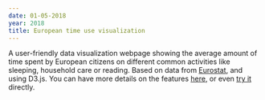 ```yaml
---
date: 01-05-2018
year: 2018
title: European time use visualization
---
```


A user-friendly data visualization webpage showing the average amount of time spent by European citizens on different common activities like sleeping, household care or reading. Based on data from [Eurostat](http://appsso.eurostat.ec.europa.eu/nui/show.do?dataset=tus_00week&lang=en), and using D3.js. You can have more details on the features [here](assets/pdf/igr204-poster.pdf), or even [try it](http://www.zhufangda.com/IGR204_Visualization/#) directly.